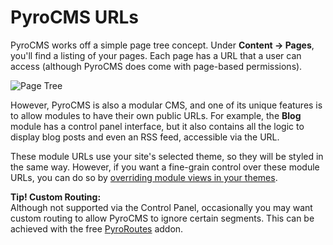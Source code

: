 # PyroCMS URLs

PyroCMS works off a simple page tree concept. Under **Content &rarr; Pages**, you'll find a listing of your pages. Each page has a URL that a user can access (although PyroCMS does come with page-based permissions).

<img src="http://www.pyrocms.com/uploads/default/files/pages.png" alt="Page Tree" class="doc_image" />

However, PyroCMS is also a modular CMS, and one of its unique features is to allow modules to have their own public URLs. For example, the **Blog** module has a control panel interface, but it also contains all the logic to display blog posts and even an RSS feed, accessible via the URL.

These module URLs use your site's selected theme, so they will be styled in the same way. However, if you want a fine-grain control over these module URLs, you can do so by [overriding module views in your themes](/docs/2.0/theming-pyrocms/overloading-module-views).

<div class="tip">
<strong>Tip! Custom Routing:</strong><br /> Although not supported via the Control Panel, occasionally you may want custom routing to allow PyroCMS to ignore certain segments. This can be achieved with the free <a href="http://www.pyrocms.com/store/details/pyroroutes">PyroRoutes</a> addon.
</div>